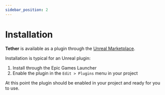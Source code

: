```yaml
---
sidebar_position: 2
---
```


# Installation

**Tether** is available as a plugin through the [Unreal Marketplace](https://www.unrealengine.com/marketplace/en-US/product/tether).

Installation is typical for an Unreal plugin:

1. Install through the Epic Games Launcher
2. Enable the plugin in the `Edit > Plugins` menu in your project

At this point the plugin should be enabled in your project and ready for you to use.
